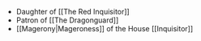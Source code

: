- Daughter of [[The Red Inquisitor]]
- Patron of [[The Dragonguard]]
- [[Magerony|Mageroness]] of the House [[Inquisitor]]